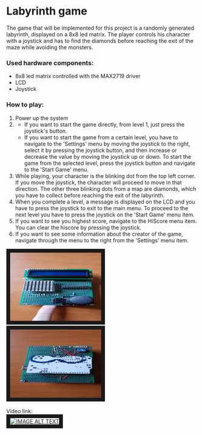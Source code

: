 # Labyrinth game

The game that will be implemented for this project is a randomly generated labyrinth, displayed on a 8x8 led matrix. The player controls his character with a joystick and has to find the diamonds before reaching the exit of the maze while avoiding the monsters.

### Used hardware components:
- 8x8 led matrix controlled with the MAX2719 driver
- LCD
- Joystick

### How to play:
1. Power up the system
2. - If you want to start the game directly, from level 1, just press the joystick's button.
   - If you want to start the game from a certain level, you have to navigate to the 'Settings' menu by moving the joystick to the right, select it by pressing the joystick button, and then increase or decrease the value by moving the joystick up or down. To start the game from the selected level, press the joystick button and navigate to the 'Start Game' menu.
3. While playing, your character is the blinking dot from the top left corner. If you move the joystick, the character will proceed to move in that direction. The other three blinking dots from a map are diamonds, which you have to collect before reaching the exit of the labyrinth.
4. When you complete a level, a message is displayed on the LCD and you have to press the joystick to exit to the main menu. To proceed to the next level you have to press the joystick on the 'Start Game' menu item.
5. If you want to see you highest score, navigate to the HiScore menu item. You can clear the hiscore by pressing the joystick.
6. If you want to see some information about the creator of the game, navigate through the menu to the right from the 'Settings' menu item.

<img src="https://raw.githubusercontent.com/surdubob/IntroductionToRobotics/master/Matrix_game/20191216_154810.jpg" 
alt="IMAGE ALT TEXT" width="240" height="180" border="10" />
<img src="https://raw.githubusercontent.com/surdubob/IntroductionToRobotics/master/Matrix_game/20191216_154819.jpg" 
alt="IMAGE ALT TEXT" width="240" height="180" border="10" />

Video link: <br>
<a href="https://youtu.be/zgKBmGQqvbI" target="_blank"><img src="http://img.youtube.com/vi/zgKBmGQqvbI/0.jpg" 
alt="IMAGE ALT TEXT" width="240" height="180" border="10" /></a>
